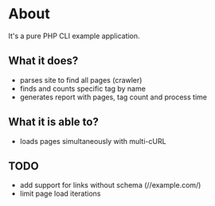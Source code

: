 # About
It's a pure PHP CLI example application. 

## What it does?
* parses site to find all pages (crawler)
* finds and counts specific tag by name
* generates report with pages, tag count and process time

## What it is able to?
* loads pages simultaneously with multi-cURL

## TODO
* add support for links without schema (//example.com/)
* limit page load iterations